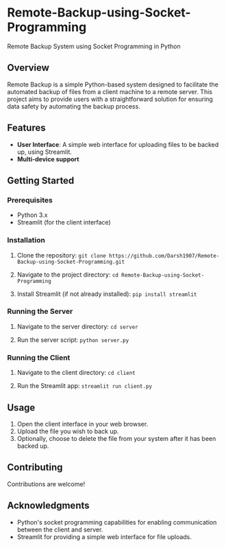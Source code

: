 # Remote-Backup-using-Socket-Programming
Remote Backup System using Socket Programming in Python

## Overview

Remote Backup is a simple Python-based system designed to facilitate the automated backup of files from a client machine to a remote server. This project aims to provide users with a straightforward solution for ensuring data safety by automating the backup process.

## Features

- **User Interface**: A simple web interface for uploading files to be backed up, using Streamlit.
- **Multi-device support**

## Getting Started

### Prerequisites

- Python 3.x
- Streamlit (for the client interface)

### Installation

1. Clone the repository:
`git clone https://github.com/Darsh1907/Remote-Backup-using-Socket-Programming.git`

2. Navigate to the project directory:
`cd Remote-Backup-using-Socket-Programming`

3. Install Streamlit (if not already installed):
`pip install streamlit`


### Running the Server

1. Navigate to the server directory:
`cd server`

2. Run the server script:
`python server.py`


### Running the Client

1. Navigate to the client directory:
`cd client`

2. Run the Streamlit app:
`streamlit run client.py`


## Usage

1. Open the client interface in your web browser.
2. Upload the file you wish to back up.
3. Optionally, choose to delete the file from your system after it has been backed up.

## Contributing

Contributions are welcome!

## Acknowledgments

- Python's socket programming capabilities for enabling communication between the client and server.
- Streamlit for providing a simple web interface for file uploads.

